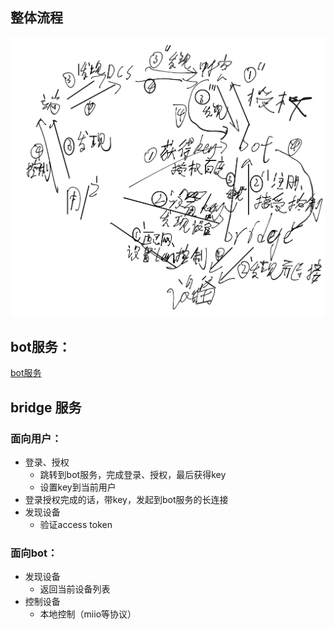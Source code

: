 ## 整体流程

![流程](design.png)

## bot服务：

[bot服务](http://wangp.org:8081/wangpeng/duer_iot_bot_service)

## bridge 服务

### 面向用户：

* 登录、授权
    * 跳转到bot服务，完成登录、授权，最后获得key
    * 设置key到当前用户
* 登录授权完成的话，带key，发起到bot服务的长连接
* 发现设备
    * 验证access token

### 面向bot：

* 发现设备
    * 返回当前设备列表
* 控制设备
    * 本地控制（miio等协议）
